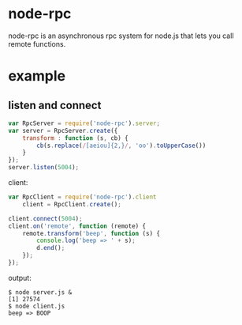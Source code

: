 node-rpc
========
node-rpc is an asynchronous rpc system for node.js that lets you call remote functions.

# example

## listen and connect
``` js
var RpcServer = require('node-rpc').server;
var server = RpcServer.create({
    transform : function (s, cb) {
        cb(s.replace(/[aeiou]{2,}/, 'oo').toUpperCase())
    }
});
server.listen(5004);
```
client:

``` js
var RpcClient = require('node-rpc').client
	client = RpcClient.create();

client.connect(5004);
client.on('remote', function (remote) {
    remote.transform('beep', function (s) {
        console.log('beep => ' + s);
        d.end();
    });
});
```

output:

```
$ node server.js &
[1] 27574
$ node client.js
beep => BOOP
```
